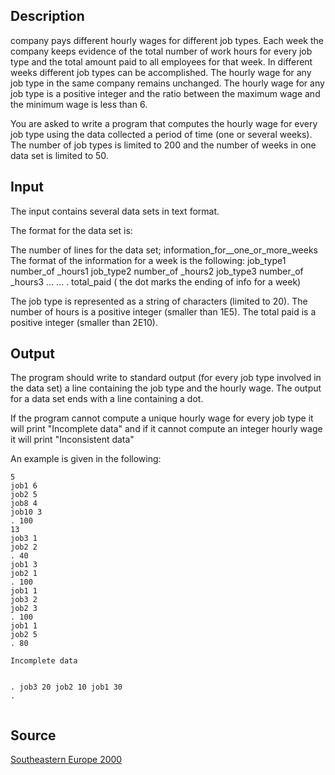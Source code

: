<h2>Description</h2><p>company pays different hourly wages for different job types. Each week the company keeps evidence of the total number of work hours for every job type and the total amount paid to all employees for that week. In different weeks different job types can be accomplished. The hourly wage for any job type in the same company remains unchanged. The hourly wage for any job type is a positive integer and the ratio between the maximum wage and the minimum wage is less than 6.
</p>
You are asked to write a program that computes the hourly wage for every job type using the data collected a period of time (one or several weeks). The number of job types is limited to 200 and the number of weeks in one data set is limited to 50.<h2>Input</h2><p>The input contains several data sets in text format.
</p>
The format for the data set is:

The number of lines for the data set;
information_for__one_or_more_weeks
The format of the information for a week is the following:
job_type1 number_of _hours1
job_type2 number_of _hours2
job_type3 number_of _hours3
... ...
. total_paid ( the dot marks the ending of info for a week)

The job type is represented as a string of characters (limited to 20). The number of hours is a positive integer (smaller than 1E5). The total paid is a positive integer (smaller than 2E10).
<h2>Output</h2><p>The program should write to standard output (for every job type involved in the data set) a line containing the job type and the hourly wage. The output for a data set ends with a line containing a dot.
</p>
If the program cannot compute a unique hourly wage for every job type it will print "Incomplete data" and if it cannot compute an integer hourly wage it will print "Inconsistent data"

An example is given in the following: 
<pre><code class="language-input1">5
job1 6
job2 5
job8 4
job10 3
. 100
13
job3 1
job2 2
. 40
job1 3
job2 1
. 100
job1 1
job3 2
job2 3
. 100
job1 1
job2 5
. 80</code></pre><pre><code class="language-output1">Incomplete data
.
job3 20
job2 10
job1 30
.</code></pre><h2>Source</h2><a href="searchproblem?field=source&amp;key=Southeastern+Europe+2000">Southeastern Europe 2000</a>